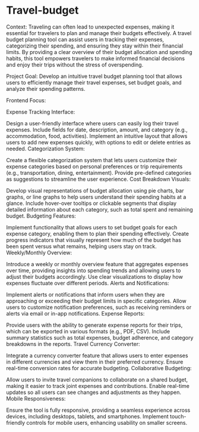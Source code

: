 # Travel-budget

Context:
Traveling can often lead to unexpected expenses, making it essential for travelers to plan and manage their budgets effectively. A travel budget planning tool can assist users in tracking their expenses, categorizing their spending, and ensuring they stay within their financial limits. By providing a clear overview of their budget allocation and spending habits, this tool empowers travelers to make informed financial decisions and enjoy their trips without the stress of overspending.

Project Goal:
Develop an intuitive travel budget planning tool that allows users to efficiently manage their travel expenses, set budget goals, and analyze their spending patterns.

Frontend Focus:

Expense Tracking Interface:

Design a user-friendly interface where users can easily log their travel expenses. Include fields for date, description, amount, and category (e.g., accommodation, food, activities).
Implement an intuitive layout that allows users to add new expenses quickly, with options to edit or delete entries as needed.
Categorization System:

Create a flexible categorization system that lets users customize their expense categories based on personal preferences or trip requirements (e.g., transportation, dining, entertainment).
Provide pre-defined categories as suggestions to streamline the user experience.
Cost Breakdown Visuals:

Develop visual representations of budget allocation using pie charts, bar graphs, or line graphs to help users understand their spending habits at a glance.
Include hover-over tooltips or clickable segments that display detailed information about each category, such as total spent and remaining budget.
Budgeting Features:

Implement functionality that allows users to set budget goals for each expense category, enabling them to plan their spending effectively.
Create progress indicators that visually represent how much of the budget has been spent versus what remains, helping users stay on track.
Weekly/Monthly Overview:

Introduce a weekly or monthly overview feature that aggregates expenses over time, providing insights into spending trends and allowing users to adjust their budgets accordingly.
Use clear visualizations to display how expenses fluctuate over different periods.
Alerts and Notifications:

Implement alerts or notifications that inform users when they are approaching or exceeding their budget limits in specific categories.
Allow users to customize notification preferences, such as receiving reminders or alerts via email or in-app notifications.
Expense Reports:

Provide users with the ability to generate expense reports for their trips, which can be exported in various formats (e.g., PDF, CSV).
Include summary statistics such as total expenses, budget adherence, and category breakdowns in the reports.
Travel Currency Converter:

Integrate a currency converter feature that allows users to enter expenses in different currencies and view them in their preferred currency.
Ensure real-time conversion rates for accurate budgeting.
Collaborative Budgeting:

Allow users to invite travel companions to collaborate on a shared budget, making it easier to track joint expenses and contributions.
Enable real-time updates so all users can see changes and adjustments as they happen.
Mobile Responsiveness:

Ensure the tool is fully responsive, providing a seamless experience across devices, including desktops, tablets, and smartphones.
Implement touch-friendly controls for mobile users, enhancing usability on smaller screens.
